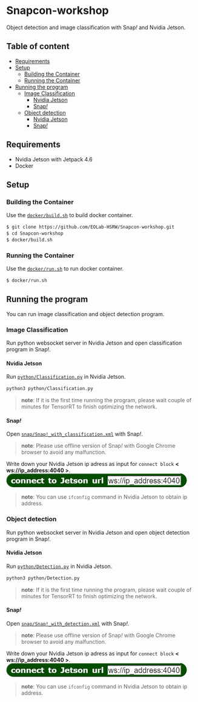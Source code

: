 # Snapcon-workshop
Object detection and image classification with Snap<em>!</em> and Nvidia Jetson.
## Table of content
* [Requirements](#requirements)
* [Setup](#setup)
  * [Building the Container](#building-the-container)
  * [Running the Container](#running-the-container)
* [Running the program](#running-the-program)
  * [Image Classification](#image-classification)
    * [Nvidia Jetson](#nvidia-jetson)
    * [Snap<em>!</em>](#nvidia-jetson)
  * [Object detection](#object-detection)
    * [Nvidia Jetson](#nvidia-jetson)
    * [Snap<em>!</em>](#nvidia-jetson)
## Requirements
* Nvidia Jetson with Jetpack 4.6
* Docker
## Setup
### Building the Container
Use the [`docker/build.sh`](docker/build.sh) to build docker container.
```bash
$ git clone https://github.com/EOLab-HSRW/Snapcon-workshop.git
$ cd Snapcon-workshop
$ docker/build.sh
```
### Running the Container
Use the [`docker/run.sh`](docker/run.sh) to run docker container.
```bash
$ docker/run.sh
```
## Running the program
You can run image classification and object detection program.
### Image Classification
Run python websocket server in Nvidia Jetson and open classification program in Snap!.
#### Nvidia Jetson
Run [`python/Classification.py`](python/Classification.py) in Nvidia Jetson.
``` bash
python3 python/Classification.py
```
> **note**:  If it is the first time running the program, please wait couple of minutes for TensorRT to finish optimizing the network. <br/>
#### Snap<em>!</em>
Open  [`snap/Snap!_with_classification.xml`](snap/Snap!_with_classification.xml) with Snap<em>!</em>.
> **note**: Please use offline version of Snap<em>!</em> with Google Chrome browser to avoid any malfunction. <br/>

Write down your Nvidia Jetson ip adress as input for `connect block` **< ws://ip_address:4040 >**.
  ![connect_block](/assests/Snap!/connect_block.png)
> **note**: You can use `ifconfig` command in Nvidia Jetson to obtain ip address. <br/>

### Object detection
Run python websocket server in Nvidia Jetson and open object detection program in Snap<em>!</em>.
#### Nvidia Jetson
Run [`python/Detection.py`](python/Detection.py) in Nvidia Jetson.
``` bash
python3 python/Detection.py
```
> **note**:  If it is the first time running the program, please wait couple of minutes for TensorRT to finish optimizing the network. <br/>
#### Snap<em>!</em>
Open  [`snap/Snap!_with_detection.xml`](snap/Snap!_with_detection.xml) with Snap<em>!</em>.
> **note**: Please use offline version of Snap<em>!</em> with Google Chrome browser to avoid any malfunction. <br/>

Write down your Nvidia Jetson ip adress as input for `connect block` **< ws://ip_address:4040 >**.
  ![connect_block](/assests/Snap!/connect_block.png)
> **note**: You can use `ifconfig` command in Nvidia Jetson to obtain ip address. <br/>
